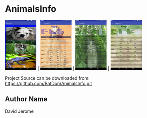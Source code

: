 # AnimalsInfo

<Img src="/Screenshot_2018-12-22-11-22-58.jpg" width="100"> | 
<Img src="/Screenshot_2018-12-22-11-23-14.jpg" width="100"> | 
<Img src="/Screenshot_2018-12-22-11-23-36.jpg" width="100"> | 
<Img src="/Screenshot_2018-12-22-11-36-10.jpg" width="100">

Project Source can be downloaded from: https://github.com/BatDon/AnimalsInfo.git

**Author Name**
---

David Jerome
